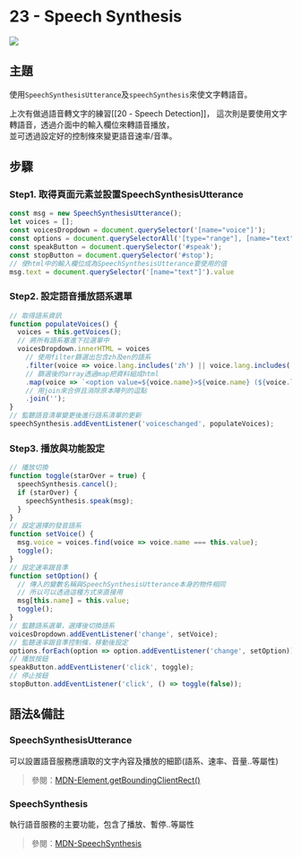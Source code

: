 # 23 - Speech Synthesis

![](https://guahsu.io/2017/10/JavaScript30-23-Speech-Synthesis/demo23.png)

## **主題**
使用`SpeechSynthesisUtterance`及`speechSynthesis`來使文字轉語音。

上次有做過語音轉文字的練習[[20 - Speech Detection]]，
這次則是要使用文字轉語音，透過介面中的輸入欄位來轉語音播放，  
並可透過設定好的控制條來變更語音速率/音準。

## **步驟**
### Step1. 取得頁面元素並設置SpeechSynthesisUtterance
```javascript
const msg = new SpeechSynthesisUtterance();
let voices = [];
const voicesDropdown = document.querySelector('[name="voice"]');
const options = document.querySelectorAll('[type="range"], [name="text"]');
const speakButton = document.querySelector('#speak');
const stopButton = document.querySelector('#stop');
// 使html中的輸入欄位成為SpeechSynthesisUtterance要使用的值
msg.text = document.querySelector('[name="text"]').value
```

### Step2. 設定語音播放語系選單
```javascript
// 取得語系資訊 
function populateVoices() {
  voices = this.getVoices();
  // 將所有語系塞進下拉選單中
  voicesDropdown.innerHTML = voices
    // 使用filter篩選出包含zh及en的語系
    .filter(voice => voice.lang.includes('zh') || voice.lang.includes('en'))
    // 篩選後的array透過map把資料組成html
    .map(voice => `<option value=${voice.name}>${voice.name} (${voice.lang})</option>`)
    // 用join來合併且消除原本陣列的逗點
    .join('');
}
// 監聽語音清單變更後進行語系清單的更新
speechSynthesis.addEventListener('voiceschanged', populateVoices);
```

### Step3. 播放與功能設定
```javascript
// 播放切換
function toggle(starOver = true) {
  speechSynthesis.cancel();
  if (starOver) {
    speechSynthesis.speak(msg);
  }
}
// 設定選擇的發音語系
function setVoice() {
  msg.voice = voices.find(voice => voice.name === this.value);
  toggle();
}
// 設定速率跟音準
function setOption() {
  // 傳入的變數名稱與SpeechSynthesisUtterance本身的物件相同
  // 所以可以透過這種方式來直接用
  msg[this.name] = this.value;
  toggle();
}
// 監聽語系選單，選擇後切換語系
voicesDropdown.addEventListener('change', setVoice);
// 監聽速率跟音準控制條，移動後設定
options.forEach(option => option.addEventListener('change', setOption));
// 播放按鈕
speakButton.addEventListener('click', toggle);
// 停止按鈕
stopButton.addEventListener('click', () => toggle(false));
```

## **語法&備註**
### **SpeechSynthesisUtterance**
可以設置語音服務應讀取的文字內容及播放的細節(語系、速率、音量..等屬性)
>參閱：[MDN-Element.getBoundingClientRect()](https://developer.mozilla.org/zh-TW/docs/Web/API/SpeechSynthesisUtterance)

### **SpeechSynthesis**
執行語音服務的主要功能，包含了播放、暫停..等屬性
>參閱：[MDN-SpeechSynthesis](https://developer.mozilla.org/en-US/docs/Web/API/SpeechSynthesis)